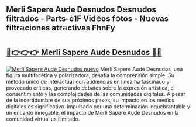 ## Merli Sapere Aude Desnudos D𝚎sn𝚞dos filtr𝚊dos - Parts-e1F Vid𝚎os f𝚘tos - N𝚞evas filtr𝚊ciones atr𝚊ctivas FhnFy

# <h2><a href="http://mbc7wd.tromn.icu/?c=Merli+Sapere+Aude+Desnudos">🔗👉👉👉 Merli Sapere Aude Desnudos 🔗🔗</a></h2>

[![Merli Sapere Aude Desnudos nuevo](https://i.imgur.com/pEAQMta.gif)](http://mbc7wd.tromn.icu/?c=Merli+Sapere+Aude+Desnudos)
Merli Sapere Aude Desnudos, una figura multifacética y polarizadora, desafía la comprensión simple. Su método único de interactuar con audiencias en línea ha fascinado y provocado críticas, generando debates sobre la expresión artística, el consentimiento y las complejidades de las comunidades digitales. A pesar de la incertidumbre de sus próximos pasos, su impacto en los medios digitales es significativo. Impulsado por una determinación inquebrantable y un encanto innegable, el impacto de Merli Sapere Aude Desnudos en la comunidad virtual es ilimitado.
